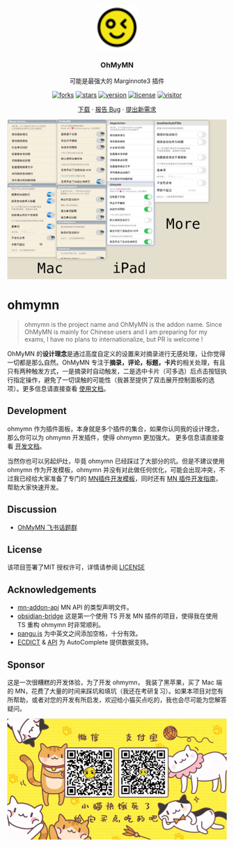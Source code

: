 <p align="center">
  <a href="https://github.com/ourongxing/ohmymn">
    <img src="assets/logo.svg" alt="Logo" width="100" height="100">
  </a>
  <h3 align="center">OhMyMN</h3>
  <p align="center">可能是最强大的 Marginnote3 插件</p>
</p>
<p align="center">
  <a href="https://github.com/ourongxing/ohmymn/network/members"><img src="https://img.shields.io/github/forks/ourongxing/ohmymn.svg?style=flat" alt="forks"></a>
  <a href="https://github.com/ourongxing/ohmymn/stargazers"><img src="https://img.shields.io/github/stars/ourongxing/ohmymn.svg?style=flat" alt="stars"></a>
  <a href="https://github.com/ourongxing/ohmymn/blob/main/package.json"><img src="https://img.shields.io/badge/ohmymn-v3.0.0_beta2-orange" alt="version"></a>
  <a href="https://github.com/ourongxing/ohmymn/blob/main/LICENSE"><img src="https://img.shields.io/badge/license-MIT-green" alt="license"></a>
  <a href="https://github.com/ourongxing/ohmymn/releases"><img src="https://visitor-badge.vercel.app/page/ohmymn?color=blue" alt="visitor"></a>
</p>
<p align="center">
  <a href="https://github.com/ourongxing/ohmymn/releases">下载</a> ·
  <a href="https://github.com/ourongxing/ohmymn/issues">报告 Bug</a> ·
  <a href="https://github.com/ourongxing/ohmymn/issues">提出新需求</a>
</p>

<img src="assets/p1.png">

# ohmymn

> ohmymn is the project name and OhMyMN is the addon name. Since OhMyMN is mainly for Chinese users and I am preparing for my exams, I have no plans to internationalize, but PR is welcome !

OhMyMN 的**设计理念**是通过高度自定义的设置来对摘录进行无感处理，让你觉得一切都是那么自然。OhMyMN 专注于**摘录，评论，标题，卡片**的相关处理，有且只有两种触发方式，一是摘录时自动触发，二是选中卡片（可多选）后点击按钮执行指定操作，避免了一切误触的可能性（我甚至提供了双击展开控制面板的选项）。更多信息请直接查看 [使用文档](https://busiyi.notion.site/OhMyMN-wiki-74ac16d09d17420391b8ffb0dd8cab01)。

## Development

ohmymn 作为插件面板，本身就是多个插件的集合，如果你认同我的设计理念，那么你可以为 ohmymn 开发插件，使得 ohmymn 更加强大。
更多信息请直接查看 [开发文档](https://busiyi.notion.site/busiyi/OhMyMN-wiki-74ac16d09d17420391b8ffb0dd8cab01#c5a601fcf71a4dda9bb05efdd5a1cf6f)。

当然你也可以另起炉灶，毕竟 ohmymn 已经踩过了大部分的坑。但是不建议使用 ohmymn 作为开发模板，ohmymn 并没有对此做任何优化，可能会出现冲突，不过我已经给大家准备了专门的 [MN插件开发模板](https://github.com/ourongxing/copysearch)，同时还有 [MN 插件开发指南](https://busiyi.notion.site/CopySearch-MN-856b316ec2854a70aa00e8bc1873892a)，帮助大家快速开发。

## Discussion
- [OhMyMN 飞书话题群](https://applink.feishu.cn/client/chat/chatter/add_by_link?link_token=f82q9d4d-fbe2-4487-95ec-86b4a5374750)
## License

该项目签署了MIT 授权许可，详情请参阅 [LICENSE](https://github.com/ourongxing/ohmymn/blob/main/LICENSE)

## Acknowledgements

* [mn-addon-api](https://github.com/aidenlx/mn-addon-api)  MN API 的类型声明文件。
* [obsidian-bridge](https://github.com/aidenlx/obsidian-bridge) 这是第一个使用 TS 开发 MN 插件的项目，使得我在使用 TS 重构 ohmymn 时非常顺利。
* [pangu.js](https://github.com/vinta/pangu.js) 为中英文之间添加空格，十分有效。
* [ECDICT](https://github.com/skywind3000/ECDICT) & [API](http://dict.e.opac.vip/dict.php) 为 AutoComplete 提供数据支持。

## Sponsor

这是一次很糟糕的开发体验，为了开发 ohmymn， 我装了黑苹果，买了 Mac 端的 MN，花费了大量的时间来踩坑和填坑（我还在考研复习）。如果本项目对您有所帮助，或者对您的开发有所启发，欢迎给小猫买点吃的，我也会尽可能为您解答疑问。

![donate](assets/donate.gif)
